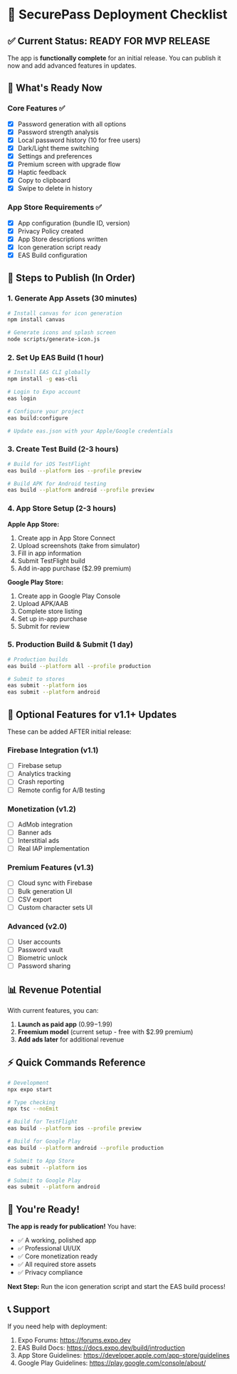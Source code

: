 # 🚀 SecurePass Deployment Checklist

## ✅ Current Status: READY FOR MVP RELEASE

The app is **functionally complete** for an initial release. You can publish it now and add advanced features in updates.

## 📱 What's Ready Now

### Core Features ✅

- [x] Password generation with all options
- [x] Password strength analysis
- [x] Local password history (10 for free users)
- [x] Dark/Light theme switching
- [x] Settings and preferences
- [x] Premium screen with upgrade flow
- [x] Haptic feedback
- [x] Copy to clipboard
- [x] Swipe to delete in history

### App Store Requirements ✅

- [x] App configuration (bundle ID, version)
- [x] Privacy Policy created
- [x] App Store descriptions written
- [x] Icon generation script ready
- [x] EAS Build configuration

## 🎯 Steps to Publish (In Order)

### 1. Generate App Assets (30 minutes)

```bash
# Install canvas for icon generation
npm install canvas

# Generate icons and splash screen
node scripts/generate-icon.js
```

### 2. Set Up EAS Build (1 hour)

```bash
# Install EAS CLI globally
npm install -g eas-cli

# Login to Expo account
eas login

# Configure your project
eas build:configure

# Update eas.json with your Apple/Google credentials
```

### 3. Create Test Build (2-3 hours)

```bash
# Build for iOS TestFlight
eas build --platform ios --profile preview

# Build APK for Android testing
eas build --platform android --profile preview
```

### 4. App Store Setup (2-3 hours)

**Apple App Store:**

1. Create app in App Store Connect
2. Upload screenshots (take from simulator)
3. Fill in app information
4. Submit TestFlight build
5. Add in-app purchase ($2.99 premium)

**Google Play Store:**

1. Create app in Google Play Console
2. Upload APK/AAB
3. Complete store listing
4. Set up in-app purchase
5. Submit for review

### 5. Production Build & Submit (1 day)

```bash
# Production builds
eas build --platform all --profile production

# Submit to stores
eas submit --platform ios
eas submit --platform android
```

## 🔄 Optional Features for v1.1+ Updates

These can be added AFTER initial release:

### Firebase Integration (v1.1)

- [ ] Firebase setup
- [ ] Analytics tracking
- [ ] Crash reporting
- [ ] Remote config for A/B testing

### Monetization (v1.2)

- [ ] AdMob integration
- [ ] Banner ads
- [ ] Interstitial ads
- [ ] Real IAP implementation

### Premium Features (v1.3)

- [ ] Cloud sync with Firebase
- [ ] Bulk generation UI
- [ ] CSV export
- [ ] Custom character sets UI

### Advanced (v2.0)

- [ ] User accounts
- [ ] Password vault
- [ ] Biometric unlock
- [ ] Password sharing

## 📊 Revenue Potential

With current features, you can:

1. **Launch as paid app** ($0.99-$1.99)
2. **Freemium model** (current setup - free with $2.99 premium)
3. **Add ads later** for additional revenue

## ⚡ Quick Commands Reference

```bash
# Development
npx expo start

# Type checking
npx tsc --noEmit

# Build for TestFlight
eas build --platform ios --profile preview

# Build for Google Play
eas build --platform android --profile production

# Submit to App Store
eas submit --platform ios

# Submit to Google Play
eas submit --platform android
```

## 🎉 You're Ready!

**The app is ready for publication!** You have:

- ✅ A working, polished app
- ✅ Professional UI/UX
- ✅ Core monetization ready
- ✅ All required store assets
- ✅ Privacy compliance

**Next Step:** Run the icon generation script and start the EAS build process!

## 📞 Support

If you need help with deployment:

1. Expo Forums: https://forums.expo.dev
2. EAS Build Docs: https://docs.expo.dev/build/introduction
3. App Store Guidelines: https://developer.apple.com/app-store/guidelines
4. Google Play Guidelines: https://play.google.com/console/about/
